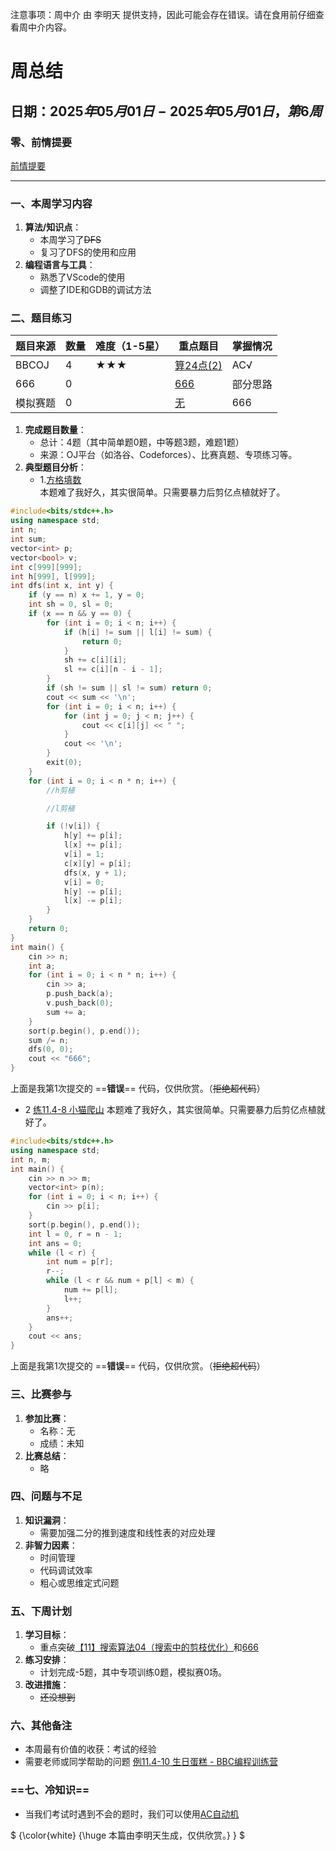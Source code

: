 注意事项：周中介 由 李明天 提供支持，因此可能会存在错误。请在食用前仔细查看周中介内容。
# **周总结**  
## **日期**：$2025年05月01日-2025年05月01日，第6周$  
### **零、前情提要**
[前情提要](https://yuanyinoj.cn/blog/18/68134467dd24c7dd76962dd8)
___
### **一、本周学习内容**  
1. **算法/知识点**：  
   - 本周学习了~~DFS~~
   - 复习了DFS的使用和应用 
1. **编程语言与工具**：  
   - 熟悉了VScode的使用  
   - 调整了IDE和GDB的调试方法  


### **二、题目练习**  
| **题目来源**   | **数量** | **难度**（1-5星） | **重点题目**                | **掌握情况**       |  
|----------------|----------|-------------------|-----------------------------|--------------------|  
| BBCOJ           | 4        | ★★★             | [算24点(2)](http://bbcoj.cn/training/3/problem/BB309)      | AC√    |  
| 666     | 0        |              | [666](https://yuanyinoj.cn/blog/18/6813440edd24c7dd76962dca)     | 部分思路 |  
| 模拟赛题       | 0        |             | [无](https://yuanyinoj.cn/blog/18/6813440edd24c7dd76962dca)           | 666             |  

1. **完成题目数量**：  
   - 总计：4题（其中简单题0题，中等题3题，难题1题）  
   - 来源：OJ平台（如洛谷、Codeforces）、比赛真题、专项练习等。  
2. **典型题目分析**：  
   - 1.[方格填数](http://bbcoj.cn/training/4/problem/BB407)  
     本题难了我好久，其实很简单。只需要暴力后剪亿点植就好了。
```cpp
#include<bits/stdc++.h>
using namespace std;
int n;
int sum;
vector<int> p;
vector<bool> v;
int c[999][999];
int h[999], l[999];
int dfs(int x, int y) {
    if (y == n) x += 1, y = 0;
    int sh = 0, sl = 0;
    if (x == n && y == 0) {
        for (int i = 0; i < n; i++) {
            if (h[i] != sum || l[i] != sum) {
                return 0;
            }
            sh += c[i][i];
            sl += c[i][n - i - 1];
        }
        if (sh != sum || sl != sum) return 0;
        cout << sum << '\n';
        for (int i = 0; i < n; i++) {
            for (int j = 0; j < n; j++) {
                cout << c[i][j] << " ";
            }
            cout << '\n';
        }
        exit(0);
    }
    for (int i = 0; i < n * n; i++) {
        //h剪植

        //l剪植

        if (!v[i]) {
            h[y] += p[i];
            l[x] += p[i];
            v[i] = 1;
            c[x][y] = p[i];
            dfs(x, y + 1);
            v[i] = 0;
            h[y] -= p[i];
            l[x] -= p[i];
        }
    }
    return 0;
}
int main() {
    cin >> n;
    int a;
    for (int i = 0; i < n * n; i++) {
        cin >> a;
        p.push_back(a);
        v.push_back(0);
        sum += a;
    }
    sort(p.begin(), p.end());
    sum /= n;
    dfs(0, 0);
    cout << "666";
}
```
上面是我第1次提交的 ==**错误**== 代码，仅供欣赏。（~~拒绝超代码~~）
  - 2 [练11.4-8 小猫爬山](http://bbcoj.cn/training/4/problem/BB408)
    本题难了我好久，其实很简单。只需要暴力后剪亿点植就好了。
  
```cpp
#include<bits/stdc++.h>
using namespace std;
int n, m;
int main() {
	cin >> n >> m;
	vector<int> p(n);
	for (int i = 0; i < n; i++) {
		cin >> p[i];
	}
	sort(p.begin(), p.end());
	int l = 0, r = n - 1;
	int ans = 0;
	while (l < r) {
		int num = p[r];
		r--;
		while (l < r && num + p[l] < m) {
			num += p[l];
			l++;
		}
		ans++;
	}
	cout << ans;
}
```
上面是我第1次提交的 ==**错误**== 代码，仅供欣赏。（~~拒绝超代码~~）

### **三、比赛参与**  
1. **参加比赛**：  
   - 名称：无 
   - 成绩：未知  
1. **比赛总结**：  
    - 略


### **四、问题与不足**  
1. **知识漏洞**：  
   - 需要加强二分的推到速度和线性表的对应处理  
1. **非智力因素**：  
   - 时间管理  
   - 代码调试效率  
   - 粗心或思维定式问题  


### **五、下周计划**  
1. **学习目标**：  
   - 重点突破[【11】搜索算法04（搜索中的剪枝优化）](http://bbcoj.cn/training/4)和[666](https://www.luogu.com.cn/paste/gjn1xpub)  
1. **练习安排**：  
   - 计划完成-5题，其中专项训练0题，模拟赛0场。  
1. **改进措施**：  
   - ~~还没想到~~  


### **六、其他备注**  
  - 本周最有价值的收获：考试的经验
  - 需要老师或同学帮助的问题 [例11.4-10 生日蛋糕 - BBC编程训练营](http://bbcoj.cn/training/4/problem/BB410)


### ==**七、冷知识**==
  - 当我们考试时遇到不会的题时，我们可以使用[AC自动机](https://www.luogu.com.cn/problem/P5357)

$ {\color{white} {\huge 本篇由李明天生成，仅供欣赏。} } $